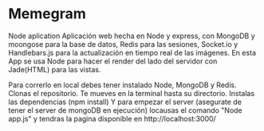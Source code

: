 # Memegram
Node aplication
Aplicación web hecha en Node y express, con MongoDB y moongose para la base de datos, Redis para las sesiones, Socket.io y Handlebars.js para la actualización en tiempo real de las imágenes. En esta App se usa Node para hacer el render del lado del servidor con Jade(HTML) para las vistas.

Para correrlo en local debes tener instalado Node, MongoDB y Redis. 
Clonas el repositorio. Te mueves en la terminal hasta su directorio. Instalas las dependencias (npm install)
Y para empezar el server (asegurate de tener el server de mongoDB en ejecución) locausas el comando "Node app.js" y tendras la pagina disponible en http://localhost:3000/
